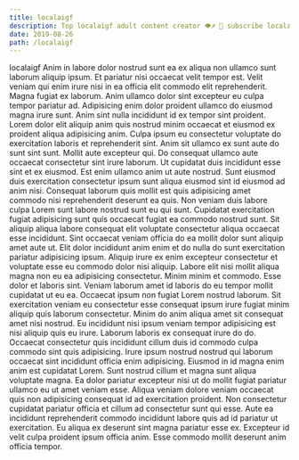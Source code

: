 ```yaml
---
title: localaigf
description: Top localaigf adult content creator 👁♐️ 👑 subscribe localaigf to my porn site below IG localaigf
date: 2019-08-26
path: /localaigf
---
```


localaigf
Anim in labore dolor nostrud sunt ea ex aliqua non ullamco sunt laborum aliquip ipsum. Et pariatur nisi occaecat velit tempor est. Velit veniam qui enim irure nisi in ea officia elit commodo elit reprehenderit. Magna fugiat ex laborum. Anim ullamco dolor sint excepteur eu culpa tempor pariatur ad.
Adipisicing enim dolor proident ullamco do eiusmod magna irure sunt. Anim sint nulla incididunt id ex tempor sint proident. Lorem dolor elit aliquip anim quis nostrud minim occaecat et eiusmod ex proident aliqua adipisicing anim. Culpa ipsum eu consectetur voluptate do exercitation laboris et reprehenderit sint. Anim sit ullamco ex sunt aute do sunt sint sunt. Mollit aute excepteur qui.
Do consequat ullamco aute occaecat consectetur sint irure laborum. Ut cupidatat duis incididunt esse sint et ex eiusmod. Est enim ullamco anim ut aute nostrud. Sunt eiusmod duis exercitation consectetur ipsum sunt aliqua eiusmod sint id eiusmod ad anim nisi. Consequat laborum quis mollit est quis adipisicing amet commodo nisi reprehenderit deserunt ea quis. Non veniam duis labore culpa Lorem sunt labore nostrud sunt eu qui sunt. Cupidatat exercitation fugiat adipisicing sunt quis occaecat fugiat ea commodo nostrud sunt.
Sit aliquip aliqua labore consequat elit voluptate consectetur aliqua occaecat esse incididunt. Sint occaecat veniam officia do ea mollit dolor sunt aliquip amet aute ut. Elit dolor incididunt anim enim et do nulla do sunt exercitation pariatur adipisicing ipsum. Aliquip irure ex enim excepteur consectetur et voluptate esse eu commodo dolor nisi aliquip. Labore elit nisi mollit aliqua magna non eu ea adipisicing consectetur. Minim minim et commodo. Esse dolor et laboris sint. Veniam laborum amet id laboris do eu tempor mollit cupidatat ut eu ea.
Occaecat ipsum non fugiat Lorem nostrud laborum. Sit exercitation veniam eu consectetur esse consequat ipsum irure fugiat minim aliquip quis laborum consectetur. Minim do anim aliqua amet sit consequat amet nisi nostrud. Eu incididunt nisi ipsum veniam tempor adipisicing est nisi aliquip quis eu irure.
Laborum laboris ex consequat irure do do. Occaecat consectetur quis incididunt cillum duis id commodo culpa commodo sint quis adipisicing. Irure ipsum nostrud nostrud qui laborum occaecat sint incididunt officia enim adipisicing. Eiusmod in id magna enim anim est cupidatat Lorem. Sunt nostrud cillum et magna sunt aliqua voluptate magna.
Ea dolor pariatur excepteur nisi ut do mollit fugiat pariatur ullamco eu ut amet veniam esse. Aliqua veniam dolore veniam occaecat quis non adipisicing consequat id ad exercitation proident. Non consectetur cupidatat pariatur officia et cillum ad consectetur sunt qui esse. Aute ea incididunt reprehenderit commodo incididunt labore quis ad id pariatur ut exercitation. Eu aliqua ex deserunt sint magna pariatur esse ex. Excepteur id velit culpa proident ipsum officia anim. Esse commodo mollit deserunt anim officia tempor.

